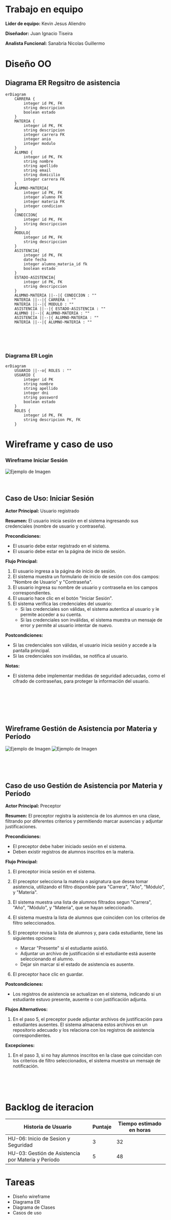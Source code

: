 # Trabajo en equipo

**Lider de equipo:** Kevin Jesus Aliendro

**Diseñador:** Juan Ignacio Tiseira

**Analista Funcional:** Sanabria Nicolas Guillermo


# Diseño OO

## Diagrama ER Regsitro de asistencia


```mermaid
erDiagram
    CARRERA {
        integer id PK, FK
        string descripcion
        boolean estado
    }
    MATERIA {
        integer id PK, FK
        string descripcion
        integer carrera FK
        integer anio
        integer modulo
    }
    ALUMNO {
        integer id PK, FK
        string nombre
        string apellido
        string email
        string domicilio
        integer carrera FK
    }
    ALUMNO-MATERIA{
        integer id PK, FK
        integer alumno FK
        integer materia FK
        integer condicion
    }
    CONDICION{
        integer id PK, FK
        string descripccion
    }
    MODULO{
        integer id PK, FK
        string descripccion
    }
    ASISTENCIA{
        integer id PK, FK
        date fecha
        integer alumno_materia_id fk
        boolean estado
    }
    ESTADO-ASISTENCIA{
        integer id PK, FK
        string descripccion
    }
    ALUMNO-MATERIA ||--|{ CONDICION : ""
    MATERIA ||--|{ CARRERA : ""
    MATERIA ||--|{ MODULO : ""
    ASISTENCIA ||--|{ ESTADO-ASISTENCIA : ""
    ALUMNO ||--|{ ALUMNO-MATERIA : ""
    ASISTENCIA ||--|{ ALUMNO-MATERIA : ""
    MATERIA ||--|{ ALUMNO-MATERIA : ""
```

<br>
<br>
<br>

### Diagrama ER Login


```mermaid
erDiagram
    USUARIO ||--o{ ROLES : ""
    USUARIO {
        integer id PK
        string nombre
        string apellido
        integer dni
        string password
        boolean estado
    }
    ROLES {
        integer id PK, FK
        string descripcion PK, FK
    }
```


# Wireframe y caso de uso
### Wireframe Iniciar Sesión
![Ejemplo de Imagen](wireframes/login.jpeg)
<br>
<br>
<br>
## Caso de Uso: Iniciar Sesión

**Actor Principal:** Usuario registrado

**Resumen:** El usuario inicia sesión en el sistema ingresando sus credenciales (nombre de usuario y contraseña).

**Precondiciones:** 
- El usuario debe estar registrado en el sistema.
- El usuario debe estar en la página de inicio de sesión.

**Flujo Principal:**

1. El usuario ingresa a la página de inicio de sesión.
2. El sistema muestra un formulario de inicio de sesión con dos campos: "Nombre de Usuario" y "Contraseña".
3. El usuario ingresa su nombre de usuario y contraseña en los campos correspondientes.
4. El usuario hace clic en el botón "Iniciar Sesión".
5. El sistema verifica las credenciales del usuario:
   - Si las credenciales son válidas, el sistema autentica al usuario y le permite acceder a su cuenta.
   - Si las credenciales son inválidas, el sistema muestra un mensaje de error y permite al usuario intentar de nuevo.

**Postcondiciones:**
- Si las credenciales son válidas, el usuario inicia sesión y accede a la pantalla principal.
- Si las credenciales son inválidas, se notifica al usuario.

**Notas:**
- El sistema debe implementar medidas de seguridad adecuadas, como el cifrado de contraseñas, para proteger la información del usuario.

<br>
<br>
<br>
<br>
<br>

## Wireframe Gestión de Asistencia por Materia y Período
![Ejemplo de Imagen](wireframes/asistencias1.jpeg)
![Ejemplo de Imagen](wireframes/asistencias2.jpeg)

<br>
<br>
<br>

## Caso de uso Gestión de Asistencia por Materia y Período

**Actor Principal:** Preceptor

**Resumen:** El preceptor registra la asistencia de los alumnos en una clase, filtrando por diferentes criterios y permitiendo marcar ausencias y adjuntar justificaciones.

**Precondiciones:**
- El preceptor debe haber iniciado sesión en el sistema.
- Deben existir registros de alumnos inscritos en la materia.

**Flujo Principal:**

1. El preceptor inicia sesión en el sistema.
2. El preceptor selecciona la materia o asignatura que desea tomar asistencia, utilizando el filtro disponible para "Carrera", "Año", "Módulo", y "Materia".
3. El sistema muestra una lista de alumnos filtrados segun "Carrera", "Año", "Módulo", y "Materia", que se hayan seleccionado.
4. El sistema muestra la lista de alumnos que coinciden con los criterios de filtro seleccionados.

5. El preceptor revisa la lista de alumnos y, para cada estudiante, tiene las siguientes opciones:
   - Marcar "Presente" si el estudiante asistió.
   - Adjuntar un archivo de justificación si el estudiante está ausente seleccionando el alumno.
   - Dejar sin marcar si el estado de asistencia es ausente.

6. El preceptor hace clic en guardar.

**Postcondiciones:**
- Los registros de asistencia se actualizan en el sistema, indicando si un estudiante estuvo presente, ausente o con justificación adjunta.

**Flujos Alternativos:**

1. En el paso 5, el preceptor puede adjuntar archivos de justificación para estudiantes ausentes. El sistema almacena estos archivos en un repositorio adecuado y los relaciona con los registros de asistencia correspondientes.

**Excepciones:**

1. En el paso 3, si no hay alumnos inscritos en la clase que coincidan con los criterios de filtro seleccionados, el sistema muestra un mensaje de notificación.

<br>
<br>
<br>

# Backlog de iteracion

| Historia de Usuario          | Puntaje |      Tiempo estimado en horas |
|-----------------------------|---------|---------------------|
| HU-06: Inicio de Sesion y Seguridad | 3    |   32    |
| HU-03: Gestión de Asistencia por Materia y Período | 5   |   48    |

# Tareas

- Diseño wireframe
- Diagrama ER
- Diagrama de Clases
- Casos de uso